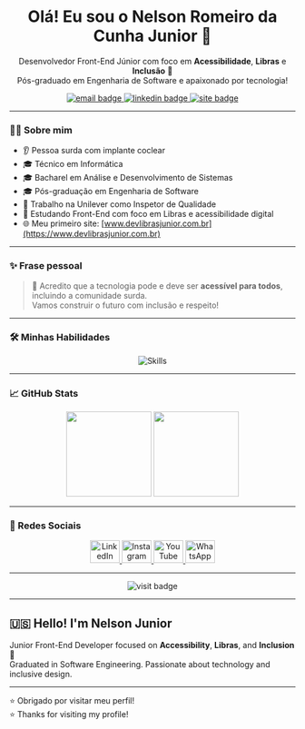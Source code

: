 <h1 align="center">Olá! Eu sou o Nelson Romeiro da Cunha Junior 👋</h1>

<p align="center">
Desenvolvedor Front-End Júnior com foco em <strong>Acessibilidade</strong>, <strong>Libras</strong> e <strong>Inclusão</strong> 💙<br>
Pós-graduado em Engenharia de Software e apaixonado por tecnologia!
</p>

<p align="center">
  <a href="mailto:nelson.romeiro.junior@hotmail.com">
    <img src="https://img.shields.io/badge/email-%23DD4B39.svg?&style=for-the-badge&logo=gmail&logoColor=white" alt="email badge"/>
  </a>
  <a href="https://www.linkedin.com/in/nelson-romeiro-junior-5933263a/" target="_blank">
    <img src="https://img.shields.io/badge/LinkedIn-%230077B5.svg?&style=for-the-badge&logo=linkedin&logoColor=white" alt="linkedin badge"/>
  </a>
  <a href="https://www.devlibrasjunior.com.br" target="_blank">
    <img src="https://img.shields.io/badge/Site-Pessoal-blue?style=for-the-badge" alt="site badge"/>
  </a>
</p>

---

### 👨‍💻 Sobre mim

- 👂 Pessoa surda com implante coclear  
- 🎓 Técnico em Informática  
- 🎓 Bacharel em Análise e Desenvolvimento de Sistemas  
- 🎓 Pós-graduação em Engenharia de Software  
- 💼 Trabalho na Unilever como Inspetor de Qualidade  
- 🚀 Estudando Front-End com foco em Libras e acessibilidade digital  
- 🌐 Meu primeiro site: [www.devlibrasjunior.com.br](https://www.devlibrasjunior.com.br)

---

### ✨ Frase pessoal

> 💙 Acredito que a tecnologia pode e deve ser **acessível para todos**, incluindo a comunidade surda.  
> Vamos construir o futuro com inclusão e respeito!

---

### 🛠️ Minhas Habilidades

<p align="center">
  <img src="https://skillicons.dev/icons?i=html,css,js,bootstrap,react,github,vscode" alt="Skills" />
</p>

---

### 📈 GitHub Stats

<div align="center">
  <img src="https://github-readme-stats.vercel.app/api?username=Nelsonromeirojunior&hide_title=false&hide_rank=false&show_icons=true&include_all_commits=true&count_private=true&disable_animations=false&theme=dracula&locale=en&hide_border=false&order=1" height="150" />
  <img src="https://github-readme-stats.vercel.app/api/top-langs?username=Nelsonromeirojunior&locale=en&hide_title=false&layout=compact&card_width=320&langs_count=5&theme=dracula&hide_border=false&order=2" height="150" />
</div>

---

### 📱 Redes Sociais

<div align="center">
  <a href="https://www.linkedin.com/in/nelson-romeiro-junior-5933263a/">
    <img src="https://raw.githubusercontent.com/maurodesouza/profile-readme-generator/master/src/assets/icons/social/linkedin/default.svg" width="52" height="40" alt="LinkedIn" />
  </a>
  <a href="https://www.instagram.com/" target="_blank">
    <img src="https://raw.githubusercontent.com/maurodesouza/profile-readme-generator/master/src/assets/icons/social/instagram/default.svg" width="52" height="40" alt="Instagram" />
  </a>
  <a href="https://www.youtube.com/" target="_blank">
    <img src="https://raw.githubusercontent.com/maurodesouza/profile-readme-generator/master/src/assets/icons/social/youtube/default.svg" width="52" height="40" alt="YouTube" />
  </a>
  <a href="https://wa.me/5519996525914" target="_blank">
    <img src="https://raw.githubusercontent.com/maurodesouza/profile-readme-generator/master/src/assets/icons/social/whatsapp/default.svg" width="52" height="40" alt="WhatsApp" />
  </a>
</div>

---

<div align="center">
  <img src="https://visitor-badge.laobi.icu/badge?page_id=Nelsonromeirojunior.Nelsonromeirojunior&" alt="visit badge" />
</div>

---

## 🇺🇸 Hello! I'm Nelson Junior

Junior Front-End Developer focused on **Accessibility**, **Libras**, and **Inclusion** 💙  
Graduated in Software Engineering. Passionate about technology and inclusive design.

---

⭐ Obrigado por visitar meu perfil!  
⭐ Thanks for visiting my profile!

